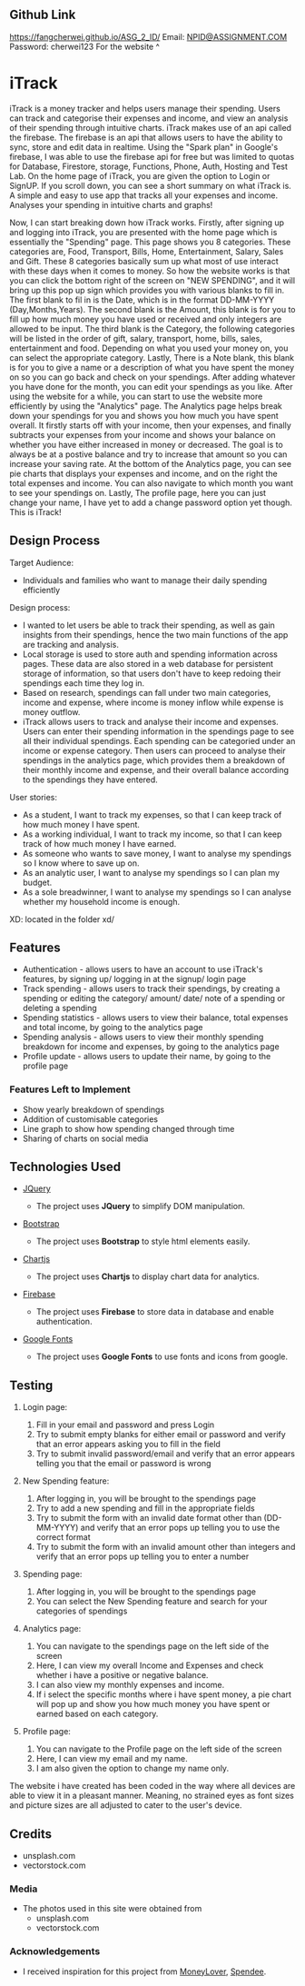 ## Github Link 
https://fangcherwei.github.io/ASG_2_ID/
Email: NPID@ASSIGNMENT.COM
Password: cherwei123
For the website ^

# iTrack

iTrack is a money tracker and helps users manage their spending. Users can track and categorise their expenses and income, and view an analysis of their spending through intuitive charts. iTrack makes use of an api called the firebase. The firebase is an api that allows users to have the ability to sync, store and edit data in realtime. Using the "Spark plan"
in Google's firebase, I was able to use the firebase api for free but was limited to quotas for Database, Firestore, storage, Functions, Phone, Auth, Hosting and Test Lab. On the home page of iTrack, you are given the option to Login or SignUP. If you scroll down, you can see a short summary on what iTrack is. A simple and easy to use app that tracks all your expenses and income. Analyses your spending in intuitive charts and graphs!

Now, I can start breaking down how iTrack works. Firstly, after signing up and logging into iTrack, you are presented with the home page which is essentially the "Spending" page.
This page shows you 8 categories. These categories are, Food, Transport, Bills, Home, Entertainment, Salary, Sales and Gift. These 8 categories basically sum up what most of use interact with these days when it comes to money. So how the website works is that you can click the bottom right of the screen on "NEW SPENDING", and it will bring up this pop up sign which provides you with various blanks to fill in. The first blank to fil in is the Date, which is in the format DD-MM-YYYY (Day,Months,Years). The second blank is the Amount, this blank is for you to fill up how much money you have used or received and only integers are allowed to be input. The third blank is the Category, the following categories will be listed in the order of gift, salary, transport, home,  bills, sales, entertainment and food. Depending on what you used your money on, you can select the appropriate category. Lastly, There is a Note blank, this blank is for you to give a name or a description of what you have spent the money on so you can go back and check on your spendings. After adding whatever you have done for the month, you can edit your spendings as you like. After using the website for a while, you can start to use the website more efficiently by using the "Analytics" page. The Analytics page helps break down your spendings for you and shows you how much you have spent overall. It firstly starts off with your income, then your expenses, and finally subtracts your expenses from your income and shows your balance on whether you have either increased in money or decreased. The goal is to always be at a postive balance and try to increase that amount so you can increase your saving rate. At the bottom of the Analytics page, you can see pie charts that displays your expenses and income, and on the right the total expenses and income. You can also navigate to which month you want to see your spendings on. Lastly, The profile page, here you can just change your name, I have yet to add a change password option yet though. This is iTrack!
 
## Design Process

Target Audience:
- Individuals and families who want to manage their daily spending efficiently

Design process:
- I wanted to let users be able to track their spending, as well as gain insights from their spendings, hence the two main functions of the app are tracking and analysis. 
- Local storage is used to store auth and spending information across pages. These data are also stored in a web database for persistent storage of information, so that users don't have to keep redoing their spendings each time they log in. 
- Based on research, spendings can fall under two main categories, income and expense, where income is money inflow while expense is money outflow.
- iTrack allows users to track and analyse their income and expenses. Users can enter their spending information in the spendings page to see all their individual spendings. Each spending can be categoried under an income or expense category. Then users can proceed to analyse their spendings in the analytics page, which provides them a breakdown of their monthly income and expense, and their overall balance according to the spendings they have entered.

User stories: 
- As a student, I want to track my expenses, so that I can keep track of how much money I have spent.
- As a working individual, I want to track my income, so that I can keep track of how much money I have earned.
- As someone who wants to save money, I want to analyse my spendings so I know where to save up on.
- As an analytic user, I want to analyse my spendings so I can plan my budget.
- As a sole breadwinner, I want to analyse my spendings so I can analyse whether my household income is enough.

XD: located in the folder xd/

## Features

- Authentication - allows users to have an account to use iTrack's features, by signing up/ logging in at the signup/ login page
- Track spending - allows users to track their spendings, by creating a spending or editing the category/ amount/ date/ note of a spending or deleting a spending
- Spending statistics - allows users to view their balance, total expenses and total income, by going to the analytics page
- Spending analysis - allows users to view their monthly spending breakdown for income and expenses, by going to the analytics page
- Profile update - allows users to update their name, by going to the profile page

### Features Left to Implement

- Show yearly breakdown of spendings
- Addition of customisable categories
- Line graph to show how spending changed through time
- Sharing of charts on social media

## Technologies Used

- [JQuery](https://jquery.com)
    - The project uses **JQuery** to simplify DOM manipulation.

- [Bootstrap](https://getbootstrap.com/)
    - The project uses **Bootstrap** to style html elements easily.

- [Chartjs](https://www.chartjs.org/)
    - The project uses **Chartjs** to display chart data for analytics.

- [Firebase](https://firebase.google.com/)
    - The project uses **Firebase** to store data in database and enable authentication.

- [Google Fonts](https://fonts.googleapis.com)
    - The project uses **Google Fonts** to use fonts and icons from google.

## Testing

1. Login page:
    1. Fill in your email and password and press Login
    2. Try to submit empty blanks for either email or password and verify that an error appears asking you to fill in the field
    3. Try to submit invalid password/email and verify that an error appears telling you that the email or password is wrong

2. New Spending feature:
    1. After logging in, you will be brought to the spendings page
    2. Try to add a new spending and fill in the appropriate fields
    3. Try to submit the form with an invalid date format other than (DD-MM-YYYY) and verify that an error pops up telling you to use the correct format
    4. Try to submit the form with an invalid amount other than integers and verify that an error pops up telling you to enter a number

3. Spending page:
    1. After logging in, you will be brought to the spendings page
    2. You can select the New Spending feature and search for your categories of spendings 

4. Analytics page:
    1. You can navigate to the spendings page on the left side of the screen
    2. Here, I can view my overall Income and Expenses and check whether i have a positive or negative balance.
    3. I can also view my monthly expenses and income.
    4. If i select the specific months where i have spent money, a pie chart will pop up and show you how much money you have spent or earned based on each category.

5. Profile page:
    1. You can navigate to the Profile page on the left side of the screen
    2. Here, I can view my email and my name.
    3. I am also given the option to change my name only.

The website i have created has been coded in the way where all devices are able to view it in a pleasant manner. Meaning, no strained eyes as font sizes and picture sizes are all adjusted to cater to the user's device.

## Credits 

- unsplash.com
- vectorstock.com

### Media

- The photos used in this site were obtained from 
    - unsplash.com
    - vectorstock.com

### Acknowledgements

- I received inspiration for this project from [MoneyLover](https://moneylover.me/), [Spendee](https://www.spendee.com/).
